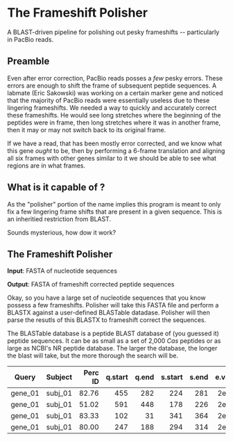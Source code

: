 The Frameshift Polisher
=======================

A BLAST-driven pipeline for polishing out pesky frameshifts -- particularly in PacBio reads.

Preamble
--------

Even after error correction, PacBio reads posses a *few* pesky errors. These errors are enough to shift the frame of subsequent peptide sequences. A labmate (Eric Sakowski) was working on a certain marker gene and noticed that the majority of PacBio reads were essentially useless due to these lingering frameshifts. We needed a way to quickly and accurately correct these frameshifts. He would see long stretches where the beginning of the peptides were in frame, then long stretches where it was in another frame, then it may or may not switch back to its original frame.

If we have a read, that has been mostly error corrected, and we know what this gene *ought* to be, then by performing a 6-frame translation and aligning all six frames with other genes similar to it we should be able to see what regions are in what frames.

What is it capable of ?
-----------------------

As the "polisher" portion of the name implies this program is meant to only fix a few lingering frame shifts that are present in a given sequence. This is an inheritied restriction from BLAST.

Sounds mysterious, how dow it work?

The Frameshift Polisher
-----------------------

**Input**: FASTA of nucleotide sequences

**Output**: FASTA of frameshift corrected peptide sequences

Okay, so you have a large set of nucleotide sequences that you know possess a few frameshifts. Polisher will take this FASTA file and perform a BLASTX against a user-defined BLASTable datadase. Polisher will then parse the resutls of this BLASTX to frameshift correct the sequences.

The BLASTable database is a peptide BLAST database of (you guessed it) peptide sequences. It can be as small as a set of 2,000 *Cas* peptides or as large as NCBI's NR peptide database. The larger the database, the longer the blast will take, but the more thorough the search will be.

| Query   | Subject | Perc ID | q.start | q.end | s.start | s.end | e.value | q.frame |
| ------- | ------- | -------:| -------:| -----:| -------:| -----:| -------:| -------:|
| gene_01 | subj_01 |   82.76 |     455 |   282 |     224 |   281 |   2e-44 |      -3 |  
| gene_01 | subj_01 |   51.02 |     591 |   448 |     178 |   226 |   2e-44 |      -2 |  
| gene_01 | subj_01 |   83.33 |     102 |    31 |     341 |   364 |   2e-44 |      -2 |  
| gene_01 | subj_01 |   80.00 |     247 |   188 |     294 |   314 |   2e-44 |      -1 |  